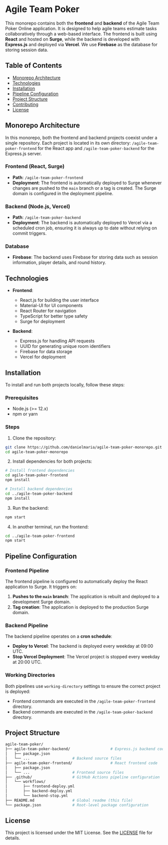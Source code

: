 # Agile Team Poker

This monorepo contains both the **frontend** and **backend** of the Agile Team Poker Online application. It is designed to help agile teams estimate tasks collaboratively through a web-based interface. The frontend is built using **React** and hosted on **Surge**, while the backend is developed with **Express.js** and deployed via **Vercel**. We use **Firebase** as the database for storing session data.

## **Table of Contents**

- [Monorepo Architecture](#monorepo-architecture)
- [Technologies](#technologies)
- [Installation](#installation)
- [Pipeline Configuration](#pipeline-configuration)
- [Project Structure](#project-structure)
- [Contributing](#contributing)
- [License](#license)

## **Monorepo Architecture**

In this monorepo, both the frontend and backend projects coexist under a single repository. Each project is located in its own directory: `/agile-team-poker-frontend` for the React app and `/agile-team-poker-backend` for the Express.js server.

### **Frontend** (React, Surge)

- **Path**: `/agile-team-poker-frontend`
- **Deployment**: The frontend is automatically deployed to Surge whenever changes are pushed to the `main` branch or a tag is created. The Surge domain is configured in the deployment pipeline.

### **Backend** (Node.js, Vercel)

- **Path**: `/agile-team-poker-backend`
- **Deployment**: The backend is automatically deployed to Vercel via a scheduled cron job, ensuring it is always up to date without relying on commit triggers.

### **Database**

- **Firebase**: The backend uses Firebase for storing data such as session information, player details, and round history.

## **Technologies**

- **Frontend**:

   - React.js for building the user interface
   - Material-UI for UI components
   - React Router for navigation
   - TypeScript for better type safety
   - Surge for deployment

- **Backend**:

   - Express.js for handling API requests
   - UUID for generating unique room identifiers
   - Firebase for data storage
   - Vercel for deployment

## **Installation**

To install and run both projects locally, follow these steps:

### **Prerequisites**

- Node.js (>= 12.x)
- npm or yarn

### **Steps**

1. Clone the repository:

```bash {"id":"01J9DYGCBPNKV2GZGX4F82MJTQ"}
git clone https://github.com/danielmaria/agile-team-poker-monorepo.git
cd agile-team-poker-monorepo
```

2. Install dependencies for both projects:

```bash {"id":"01J9DYGCBPNKV2GZGX4FZP6Y5C"}
# Install frontend dependencies
cd agile-team-poker-frontend
npm install

# Install backend dependencies
cd ../agile-team-poker-backend
npm install
```

3. Run the backend:

```bash {"id":"01J9DYGCBPNKV2GZGX4HYCM5R2"}
npm start
```

4. In another terminal, run the frontend:

```bash {"id":"01J9DYGCBPNKV2GZGX4MMDEHBW"}
cd ../agile-team-poker-frontend
npm start
```

## **Pipeline Configuration**

### **Frontend Pipeline**

The frontend pipeline is configured to automatically deploy the React application to Surge. It triggers on:

1. **Pushes to the `main` branch**: The application is rebuilt and deployed to a development Surge domain.
2. **Tag creation**: The application is deployed to the production Surge domain.

### **Backend Pipeline**

The backend pipeline operates on a **cron schedule**:

- **Deploy to Vercel**: The backend is deployed every weekday at 09:00 UTC.
- **Stop Vercel Deployment**: The Vercel project is stopped every weekday at 20:00 UTC.

### **Working Directories**

Both pipelines use `working-directory` settings to ensure the correct project is deployed:

- Frontend commands are executed in the `/agile-team-poker-frontend` directory.
- Backend commands are executed in the `/agile-team-poker-backend` directory.

## **Project Structure**

```bash {"id":"01J9DYGCBPNKV2GZGX4PCBY3VH"}
agile-team-poker/
├── agile-team-poker-backend/                  # Express.js backend code
│   ├── package.json
│   └── ...                   # Backend source files
├── agile-team-poker-frontend/                 # React frontend code
│   ├── package.json
│   └── ...                   # Frontend source files
├── .github/                  # GitHub Actions pipeline configuration
│   └── workflows/
│       ├── frontend-deploy.yml
│       ├── backend-deploy.yml
│       └── backend-stop.yml
├── README.md                 # Global readme (this file)
└── package.json              # Root-level package configuration 
```

## **License**

This project is licensed under the MIT License. See the [LICENSE](LICENSE) file for details.
